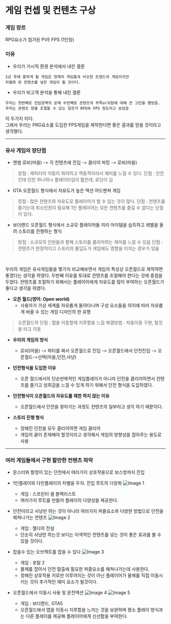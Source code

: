게임 컨셉 및 컨텐츠 구상
=======

### 게임 장르
RPG요소가 첨가된 PVE FPS (1인칭)

### 이유
* 우리가 거시적 환경 분석에서 내린 결론
```
1년 후에 흥하게 될 게임은 현재의 게임들과 비슷한 트렌드의 게임이지만
차별화 된 컨텐츠를 넣은 게임이 될 것이다.
```
* 우리가 비고객 분석을 통해 내린 결론
```
우리는 첫번째로 진입장벽의 문제 두번째로 콘텐츠의 부족or과함에 대해 큰 고민을 했었음.
우리는 콘텐츠 양을 조절할 수 있는 장르가 RPG와 FPS 정도라고 보았음
```

이 두가지 이다.  
그래서 우리는 PRG요소를 도입한 FPS게임을 제작한다면 좋은 결과를 얻을 것이라고 생각했다.

*******

### 유사 게임의 장단점
* 앤썸
로비(마을) -> 각 컨텐츠에 진입 -> 클리어 파밍 -> 로비(마을)
> 장점 : 캐릭터의 이동이 화려하고 역동적이라서 재미를 느낄 수 있다.
> 단점 : 던전인데 던전 하나하나 플레이타임이 짧은데, 로딩이 김

* GTA
오픈월드 형식에서 자유도가 높은 액션 어드벤쳐 게임
> 장점 : 많은 컨텐츠와 자유도로 플레이어가 할 수 있는 것이 많다.
> 단점 : 컨텐츠를 즐기는데 최소인원이 필요해 1인 플레이어는 모든 컨텐츠를 즐길 수 없다는 단점이 있다.

* 보더랜드
오픈월드 형식에서 소규모 플레이어들 끼리 아이템을 습득하고 레벨을 올려 스토리를 진행하는 형식
> 장점 : 소규모의 인원들과 함께 스토리를 클리어하는 재미를 느낄 수 있음
> 단점 : 컨텐츠가 한정적이고 스토리의 몰입도가 게임에도 영향을 미치는 경우가 있음

<br>

우리의 게임은 유사게임들을 몇가지 비교해보면서 게임의 특성상 오픈월드로 제작하면 좋겠다는 생각을 하였다.
두번째 이유를 토대로 컨텐츠를 조절해야 한다는 것에 중점을 두었다.
컨텐츠를 조절하기 위해서는 플레이어에게 자유도를 많이 부여하는 오픈월드가 좋다고 생각을 하였다.

* **오픈 월드(영어: Open world)**
    * 사용자가 가상 세계를 자유롭게 돌아다니며 구성 요소들을 의지에 따라 자유롭게 바꿀 수 있는 게임 디자인의 한 유형
> 오픈월드의 단점 : 맵을 이동할때 지루함을 느낌
> 해결방법 :  자동이동 구현, 탈것을 타고 이동

* **우리의 게임의 방식**
    * 로비(마을) -> 파티를 짜서 오픈월드로 진입 -> 오픈월드에서 던전진입 -> 오픈월드->선택(마을,던전,사냥) 

* **던전형식을 도입한 이유**
    * 오픈 월드에서의 단순반복적인 게임플레이가 아니라 던전을 클리어하면서 컨텐츠를 즐기고 성취감을 느낄 수 있게 하기 위해서 던전 형식을 도입하였다.

* **던전형식이 오픈월드의 자유도를 제한 하지 않는 이유**
    * 오픈월드에서 던전을 찾아가는 과정도 컨텐츠의 일부라고 생각 하기 때문이다.

* **스토리 진행 형식**
    * 정해진 던전을 모두 클리어하면 게임 클리어
    * 게임의 끝이 존재해야 할것이라고 생각해서 게임의 방향성을 잡아주는 용도로 사용

------------------------------------------

### 여러 게임들에서 구현 할만한 컨텐츠 파악

* 몬스터와 함정이 있는 던전에서 여러가지 상호작용으로 보스방까지 진입

* 1인플레이와 다인플레이의 차별을 두자. 진입 루트의 다양화
![Image 1](https://cdn.discordapp.com/attachments/704291301578768458/774986062686191626/a43d4b7f703eb4c7.png "Image 1")
    * 게임 : 스프린터 셀 블랙리스트
    * 여러가지 루트를 만들어 플레이의 다양성을 제공한다.

* 던전이라고 사냥만 하는 것이 아니라 여러가지 퍼즐요소와 다양한 방법으로 던전을 헤쳐나가는 컨텐츠
![Image 2](https://search.pstatic.net/common/?src=http%3A%2F%2Fblogfiles.naver.net%2FMjAxODA0MDFfMjgx%2FMDAxNTIyNTY0NzQ0NjAy.WXqiy_TQToOVBvPpfNfEZIlXUl4EpCwWFH8hr4vkTjsg.348C7i6l9YE-Ebqp3Z2Lg0x3nj9nxPBuhQHkDhurt78g.JPEG.pelia48%2F%25C1%25A9%25B4%25D9%25C0%25C7%25C0%25FC%25BC%25B3_%25B8%25F0_%25B6%25F3%25C5%25B8%25B4%25CF%25BE%25C6%25C0%25C7_%25BB%25E7%25B4%25E7_%25BA%25CE%25C1%25A6_%25C8%25E7%25B5%25E9%25B8%25B2%25BF%25A1_%25B8%25C2%25C3%25E7_%25288%2529.jpg&type=sc960_832 "Image 2")
    * 게임 : 젤다의 전설
    * 단순히 사냥만 하는것 보다는 이색적인 컨텐츠를 넣는 것이 좋은 효과를 볼 수 있을 것이다.

* 잡을수 있는 오브젝트를 잡을 수 있다
![Image 3](https://search.pstatic.net/common/?src=http%3A%2F%2Fblogfiles.naver.net%2FMjAyMDAxMDNfMjY3%2FMDAxNTc3OTc4Njg5NTI3.LsEftJvi7QIzd1MGyU72bKYSmT1sfsrXNnA3xndKVaMg.7JHfmHSNM5lIyafegxuNF4O9skCXMT2S49h2TyQdxYYg.PNG.sibe1111%2F%25C6%25F7%25C5%25BB2_%25B0%25F8%25B7%25AB4_3%25C0%25E5%25B1%25CD%25C8%25AF.mp4_000849449.png&type=sc960_832 "Image 3")
    * 게임 : 포탈 2
    * 물체를 잡아서 던전 탈출에 필요한 퍼즐요소를 해쳐나가는데 사용한다.
    * 정해진 상호작용 키로만 이루어지는 것이 아닌 플레이어가 물체를 직접 이동시키는 것이 추가적인 재미 요소가 될것이다.


* 오픈월드에서 이동시 사용 및 운전액션
![Image 4](https://t1.daumcdn.net/cfile/tistory/141FC6494E03232F16 "Image 4")
![Image 5](https://t1.daumcdn.net/cfile/blog/2520FC455473104034 "Image 5")
    * 게임 : 보더랜드, GTA5
    * 오픈월드에서 맵을 이동시 지루함을 느끼는 것을 보완하며 평소 플레이 방식과는 다른 플레이를 제공해 플레이어에게 신선함을 부여한다.
